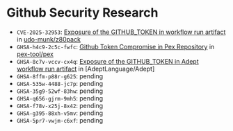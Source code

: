 # Github Security Research

- `CVE-2025-32953`: [Exposure of the GITHUB_TOKEN in workflow run artifact](https://www.cve.org/CVERecord?id=CVE-2025-32953) in [udo-munk/z80pack](https://github.com/udo-munk/z80pack)
- `GHSA-h4c9-2c5c-fwfc`: [Github Token Compromise in Pex Repository](https://github.com/pex-tool/pex/security/advisories/GHSA-h4c9-2c5c-fwfc) in [pex-tool/pex](https://github.com/pex-tool/pex)
- `GHSA-8c7v-vccv-cx4q`: [Exposure of the GITHUB_TOKEN in Adept workflow run artifact](https://github.com/AdeptLanguage/Adept/security/advisories/GHSA-8c7v-vccv-cx4q) in [AdeptLanguage/Adept]
- `GHSA-8ffm-p88r-g625`: pending
- `GHSA-535w-4488-jc7p`: pending
- `GHSA-35g9-52wf-83hw`: pending
- `GHSA-q656-gjrm-9mh5`: pending
- `GHSA-f78v-x25j-8x42`: pending
- `GHSA-g395-88xh-v5mv`: pending
- `GHSA-5pr7-vwjm-c6xf`: pending
